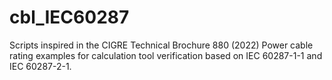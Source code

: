 # cbl_IEC60287
Scripts inspired in the CIGRE Technical Brochure 880 (2022) Power cable rating examples for calculation tool verification based on IEC 60287-1-1 and IEC 60287-2-1.
